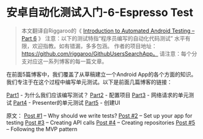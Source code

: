 安卓自动化测试入门-6-Espresso Test
=========================

> 本文翻译自Riggaroo的《 [Introduction to Automated Android Testing – Part 6](https://riggaroo.co.za/introduction-automated-android-testing-part-6/) 》 
注意：以下的测试特指“程序员编写的自动化代码测试” 
水平有限，欢迎指教。如有错漏，多多包涵。 
作者的项目地址： 
https://github.com/riggaroo/GithubUsersSearchApp。 
请注意：每个分支对应这一系列博客的每一篇文章。

在前面5篇博客中，我们覆盖了从草稿建立一个Android App的各个方面的知识。我们专注于在这个过程中编写单元测试。以下是前面几篇博客的链接：

[Part1](http://blog.csdn.net/jaychen2011/article/details/52712130) - 为什么我们应该编写测试？
[Part2](http://blog.csdn.net/jaychen2011/article/details/52723025) - 配置项目
[Part3](http://blog.csdn.net/jaychen2011/article/details/52735028) - 网络请求的单元测试
[Part4](http://blog.csdn.net/jaychen2011/article/details/52947368) - Presenter的单元测试
[Part5](http://blog.csdn.net/jaychen2011/article/details/53364620) - 创建UI

原文：
[Post #1](https://riggaroo.co.za/introduction-automated-android-testing/) – Why should we write tests?
[Post #2](https://riggaroo.co.za/automated-android-testing-part-2-setup/) – Set up your app for testing
[Post #3](https://riggaroo.co.za/introduction-android-testing-part3/) – Creating API calls
[Post #4](https://riggaroo.co.za/introduction-android-testing-part-4/) – Creating repositories
[Post #5](https://riggaroo.co.za/introduction-automated-android-testing-part-5/) – Following the MVP pattern



